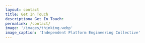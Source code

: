 ```yaml
---
layout: contact
title: Get In Touch
descriptiona Get In Touch: 
permalink: /contact/
image: '/images/thinking.webp'
image_caption: 'Independent Platform Engineering Collective'
---
```

